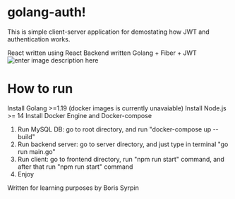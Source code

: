 # golang-auth!

This is simple client-server application for demostating how JWT and authentication works.

React written using React
Backend written Golang + Fiber + JWT
![enter image description here](https://i.ibb.co/W5Kv0bz/register.png)

# How to run

Install Golang >=1.19 (docker images is currently unavaiable)
Install Node.js >= 14
Install Docker Engine and Docker-compose

1. Run MySQL DB: go to root directory, and run "docker-compose up --build"
2. Run backend server: go to server directory, and just type in terminal "go run main.go"
3. Run client: go to frontend directory, run "npm run start" command, and after that run "npm run start" command
4. Enjoy

Written for learning purposes by Boris Syrpin
